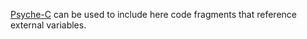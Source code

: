 [Psyche-C][1] can be used to include here code fragments that reference external variables.

[1]: <http://cuda.dcc.ufmg.br/psyche-c/>
